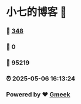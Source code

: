 # 小七的博客 :link:  
### :page_facing_up: [348](/tag.html) 
### :speech_balloon: 0 
### :hibiscus: 95219 
### :alarm_clock: 2025-05-06 16:13:24 
### Powered by :heart: [Gmeek](https://github.com/Meekdai/Gmeek)
